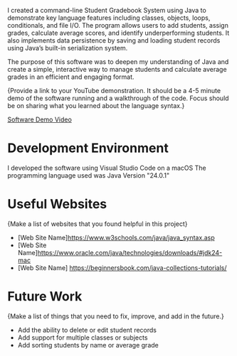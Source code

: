 I created a command-line Student Gradebook System using Java to demonstrate key language features including classes, objects, loops, conditionals, and file I/O. The program allows users to add students, assign grades, calculate average scores, and identify underperforming students. It also implements data persistence by saving and loading student records using Java’s built-in serialization system.

The purpose of this software was to deepen my understanding of Java and create a simple, interactive way to manage students and calculate average grades in an efficient and engaging format.

{Provide a link to your YouTube demonstration. It should be a 4-5 minute demo of the software running and a walkthrough of the code. Focus should be on sharing what you learned about the language syntax.}

[Software Demo Video](http://youtube.link.goes.here)

# Development Environment

I developed the software using Visual Studio Code on a macOS
The programming language used was Java Version "24.0.1"

# Useful Websites

{Make a list of websites that you found helpful in this project}

- [Web Site Name]https://www.w3schools.com/java/java_syntax.asp
- [Web Site Name]https://www.oracle.com/java/technologies/downloads/#jdk24-mac
- [Web Site Name] https://beginnersbook.com/java-collections-tutorials/

# Future Work

{Make a list of things that you need to fix, improve, and add in the future.}

- Add the ability to delete or edit student records
- Add support for multiple classes or subjects
- Add sorting students by name or average grade
